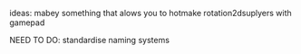 ideas:
  mabey something that alows you to hotmake rotation2dsuplyers with gamepad

NEED TO DO:
    standardise naming systems